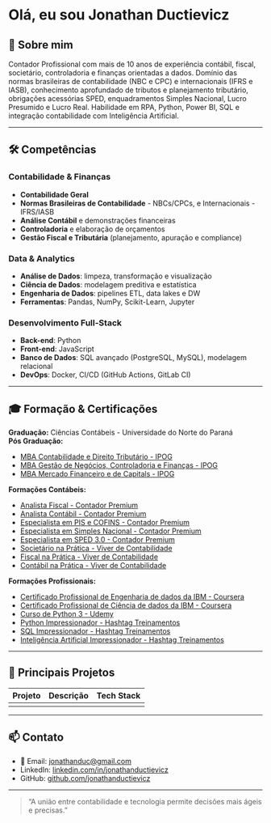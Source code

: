 # Olá, eu sou Jonathan Ductievicz

## 📖 Sobre mim
Contador Profissional com mais de 10 anos de experiência contábil, fiscal, societário, controladoria e finanças orientadas a dados. Domínio das normas brasileiras de contabilidade (NBC e CPC) e internacionais (IFRS e IASB), conhecimento aprofundado de tributos e planejamento tributário, obrigações acessórias SPED, enquadramentos Simples Nacional, Lucro Presumido e Lucro Real. Habilidade em RPA, Python, Power BI, SQL e integração contabilidade com Inteligência Artificial.

---

## 🛠️ Competências

### Contabilidade & Finanças
- **Contabilidade Geral**
- **Normas Brasileiras de Contabilidade** - NBCs/CPCs, e Internacionais - IFRS/IASB     
- **Análise Contábil** e demonstrações financeiras  
- **Controladoria** e elaboração de orçamentos  
- **Gestão Fiscal e Tributária** (planejamento, apuração e compliance)  

### Data & Analytics
- **Análise de Dados**: limpeza, transformação e visualização  
- **Ciência de Dados**: modelagem preditiva e estatística  
- **Engenharia de Dados**: pipelines ETL, data lakes e DW  
- **Ferramentas**: Pandas, NumPy, Scikit-Learn, Jupyter  

### Desenvolvimento Full-Stack
- **Back-end**: Python  
- **Front-end**: JavaScript  
- **Banco de Dados**: SQL avançado (PostgreSQL, MySQL), modelagem relacional  
- **DevOps**: Docker, CI/CD (GitHub Actions, GitLab CI)  

---

## 🎓 Formação & Certificações
**Graduação:** Ciências Contábeis - Universidade do Norte do Paraná<br>
**Pós Graduação:**
- [MBA Contabilidade e Direito Tributário - IPOG](https://ipog.edu.br/cursos/pos-graduacao/contabilidade-tributaria-e-inteligencia-fiscal-mba-presencial)
- [MBA Gestão de Negócios, Controladoria e Finanças - IPOG](https://ipog.edu.br/cursos/pos-graduacao/mba-em-gestao-de-negocios-financas-e-controladoria)
- [MBA Mercado Financeiro e de Capitals - IPOG](https://ipog.edu.br/cursos/pos-graduacao/mercados-financeiros-e-de-capitais-mba-ead)

**Formações Contábeis:**
- [Analista Fiscal - Contador Premium](https://institutoect.com.br/contador-premium-oficial/#cursos)
- [Analista Contábil - Contador Premium](https://institutoect.com.br/contador-premium-oficial/#cursos)
- [Especialista em PIS e COFINS - Contador Premium](https://institutoect.com.br/contador-premium-oficial/#cursos)
- [Especialista em Simples Nacional - Contador Premium](https://institutoect.com.br/contador-premium-oficial/#cursos)
- [Especialista em SPED 3.0 - Contador Premium](https://institutoect.com.br/contador-premium-oficial/#cursos)
- [Societário na Prática - Viver de Contabilidade](https://viverdecontabilidade.com/pratica/)
- [Fiscal na Prática - Viver de Contabilidade](https://viverdecontabilidade.com/pratica/)
- [Contábil na Prática - Viver de Contabilidade](https://viverdecontabilidade.com/pratica/)

**Formações Profissionais:**
- [Certificado Profissional de Engenharia de dados da IBM - Coursera](https://www.coursera.org/professional-certificates/ibm-data-engineer)
- [Certificado Profissional de Ciência de dados da IBM - Coursera](https://www.coursera.org/professional-certificates/ibm-data-science)
- [Curso de Python 3 - Udemy](https://www.udemy.com/course/python-3-do-zero-ao-avancado/)
- [Python Impressionador - Hashtag Treinamentos](https://www.hashtagtreinamentos.com/curso-python)
- [SQL Impressionador - Hashtag Treinamentos](https://www.hashtagtreinamentos.com/curso-sql)
- [Inteligência Artificial Impressionador - Hashtag Treinamentos](https://www.hashtagtreinamentos.com/pg-inscricao-inteligencia-artificial-impressionador)

---

## 🚀 Principais Projetos

| Projeto                                    | Descrição                                                                                 | Tech Stack                                |
|--------------------------------------------|-------------------------------------------------------------------------------------------|-------------------------------------------|
|                 |        |       |


---


## 📫 Contato

- 📧 Email: jonathanduc@gmail.com  
- LinkedIn: [linkedin.com/in/jonathanductievicz](https://linkedin.com/in/jonathanductievicz)  
- GitHub: [github.com/jonathanductievicz](https://github.com/jonathanductievicz)

---

> “A união entre contabilidade e tecnologia permite decisões mais ágeis e precisas.”  

